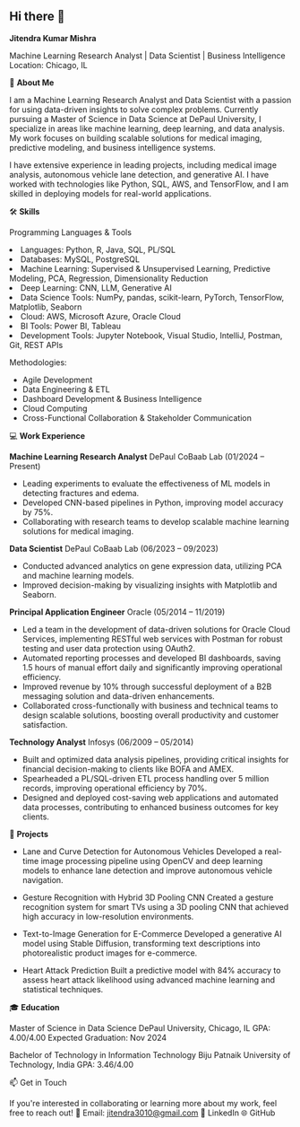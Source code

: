 ## Hi there 👋

**Jitendra Kumar Mishra**

Machine Learning Research Analyst | Data Scientist | Business Intelligence
Location: Chicago, IL


👋 **About Me**

I am a Machine Learning Research Analyst and Data Scientist with a passion for using data-driven insights to solve complex problems. Currently pursuing a Master of Science in Data Science at DePaul University, I specialize in areas like machine learning, deep learning, and data analysis. My work focuses on building scalable solutions for medical imaging, predictive modeling, and business intelligence systems.

I have extensive experience in leading projects, including medical image analysis, autonomous vehicle lane detection, and generative AI. I have worked with technologies like Python, SQL, AWS, and TensorFlow, and I am skilled in deploying models for real-world applications.

🛠️ **Skills**

Programming Languages & Tools
<li>Languages: Python, R, Java, SQL, PL/SQL</li>
<li>Databases: MySQL, PostgreSQL</li>
<li>Machine Learning: Supervised & Unsupervised Learning, Predictive Modeling, PCA, Regression, Dimensionality Reduction</li>
<li>Deep Learning: CNN, LLM, Generative AI</li>
<li>Data Science Tools: NumPy, pandas, scikit-learn, PyTorch, TensorFlow, Matplotlib, Seaborn</li>
<li>Cloud: AWS, Microsoft Azure, Oracle Cloud</li>
<li>BI Tools: Power BI, Tableau</li>
<li>Development Tools: Jupyter Notebook, Visual Studio, IntelliJ, Postman, Git, REST APIs</li>

Methodologies:

- Agile Development
- Data Engineering & ETL
- Dashboard Development & Business Intelligence
- Cloud Computing
- Cross-Functional Collaboration & Stakeholder Communication
  

💻 **Work Experience**

**Machine Learning Research Analyst**
DePaul CoBaab Lab (01/2024 – Present)

- Leading experiments to evaluate the effectiveness of ML models in detecting fractures and edema.
- Developed CNN-based pipelines in Python, improving model accuracy by 75%.
- Collaborating with research teams to develop scalable machine learning solutions for medical imaging.

**Data Scientist**
DePaul CoBaab Lab (06/2023 – 09/2023)

- Conducted advanced analytics on gene expression data, utilizing PCA and machine learning models.
- Improved decision-making by visualizing insights with Matplotlib and Seaborn.

**Principal Application Engineer**
Oracle (05/2014 – 11/2019)

- Led a team in the development of data-driven solutions for Oracle Cloud Services, implementing RESTful web services with Postman for robust testing and user data protection using OAuth2.
- Automated reporting processes and developed BI dashboards, saving 1.5 hours of manual effort daily and significantly improving operational efficiency.
- Improved revenue by 10% through successful deployment of a B2B messaging solution and data-driven enhancements.
- Collaborated cross-functionally with business and technical teams to design scalable solutions, boosting overall productivity and customer satisfaction.

**Technology Analyst**
Infosys (06/2009 – 05/2014)

- Built and optimized data analysis pipelines, providing critical insights for financial decision-making to clients like BOFA and AMEX.
- Spearheaded a PL/SQL-driven ETL process handling over 5 million records, improving operational efficiency by 70%.
- Designed and deployed cost-saving web applications and automated data processes, contributing to enhanced business outcomes for key clients.

🚀 **Projects**

- Lane and Curve Detection for Autonomous Vehicles
Developed a real-time image processing pipeline using OpenCV and deep learning models to enhance lane detection and improve autonomous vehicle navigation.

- Gesture Recognition with Hybrid 3D Pooling CNN
Created a gesture recognition system for smart TVs using a 3D pooling CNN that achieved high accuracy in low-resolution environments.

- Text-to-Image Generation for E-Commerce
Developed a generative AI model using Stable Diffusion, transforming text descriptions into photorealistic product images for e-commerce.

- Heart Attack Prediction
Built a predictive model with 84% accuracy to assess heart attack likelihood using advanced machine learning and statistical techniques.

🎓 **Education**

Master of Science in Data Science
DePaul University, Chicago, IL
GPA: 4.00/4.00
Expected Graduation: Nov 2024

Bachelor of Technology in Information Technology
Biju Patnaik University of Technology, India
GPA: 3.46/4.00

📫 Get in Touch

If you're interested in collaborating or learning more about my work, feel free to reach out!
📧 Email: jitendra3010@gmail.com
💼 LinkedIn
🌐 GitHub
